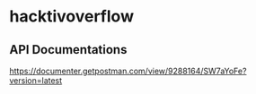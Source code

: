 # hacktivoverflow

## API Documentations
https://documenter.getpostman.com/view/9288164/SW7aYoFe?version=latest